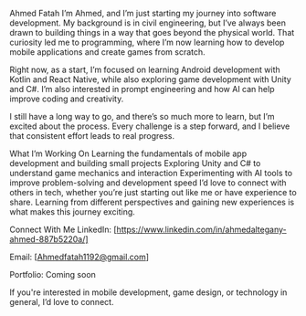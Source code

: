 Ahmed Fatah
I’m Ahmed, and I’m just starting my journey into software development. My background is in civil engineering, but I’ve always been drawn to building things in a way that goes beyond the physical world. That curiosity led me to programming, where I’m now learning how to develop mobile applications and create games from scratch.

Right now, as a start, I’m focused on learning Android development with Kotlin and React Native, while also exploring game development with Unity and C#. I’m also interested in prompt engineering and how AI can help improve coding and creativity.

I still have a long way to go, and there’s so much more to learn, but I’m excited about the process. Every challenge is a step forward, and I believe that consistent effort leads to real progress.

What I’m Working On
Learning the fundamentals of mobile app development and building small projects
Exploring Unity and C# to understand game mechanics and interaction
Experimenting with AI tools to improve problem-solving and development speed
I’d love to connect with others in tech, whether you’re just starting out like me or have experience to share. Learning from different perspectives and gaining new experiences is what makes this journey exciting.

Connect With Me
LinkedIn: [https://www.linkedin.com/in/ahmedaltegany-ahmed-887b5220a/]

Email: [Ahmedfatah1192@gmail.com]

Portfolio: Coming soon

If you're interested in mobile development, game design, or technology in general, I’d love to connect.
